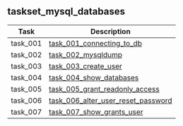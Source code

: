 ## taskset_mysql_databases

| Task     | Description                                                                                      |
|----------|--------------------------------------------------------------------------------------------------|
| task_001 | [task_001_connecting_to_db](taskset_mysql_databases/task_001_connecting_to_db)                   |
| task_002 | [task_002_mysqldump](taskset_mysql_databases/task_002_mysqldump)                                 |
| task_003 | [task_003_create_user](taskset_mysql_databases/task_003_create_user)                             |
| task_004 | [task_004_show_databases](taskset_mysql_databases/task_004_show_databases)                       |
| task_005 | [task_005_grant_readonly_access](taskset_mysql_databases/task_005_grant_readonly_access)         |
| task_006 | [task_006_alter_user_reset_password](taskset_mysql_databases/task_006_alter_user_reset_password) |
| task_007 | [task_007_show_grants_user](taskset_mysql_databases/task_007_show_grants_user)                   |

